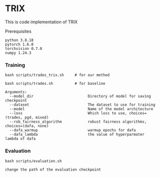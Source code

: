 # TRIX

This is code implementation of TRIX

Prerequisites

    python 3.8.18
    pytorch 1.6.0
    torchvision 0.7.0
    numpy 1.24.3

### Training

```
bash scripts/trades_trix.sh     # for our method

bash scripts/trades.sh          # for baseline

Arguments:
  --model_dir                         Directory of model for saving checkpoint
  --dataset                           The dataset to use for training
  --model                             Name of the model architecture
  --loss                              Which loss to use, choices=(trades, pgd, mixed)
  --rob_fairness_algorithm            robust fairness algorithms, choices=(dafa, none)
  --dafa_warmup                       warmup epochs for dafa
  --dafa_lambda                       the value of hyperparmater lambda of dafa
```

### Evaluation
```
bash scripts/evaluation.sh

change the path of the evaluation checkpoint


